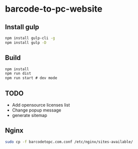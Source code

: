 # barcode-to-pc-website

## Install gulp

```bash
npm install gulp-cli -g
npm install gulp -D
```

## Build

```bash
npm install
npm run dist
npm run start # dev mode
```

## TODO

- Add opensource licenses list
- Change popup message
- generate sitemap

## Nginx
```bash
sudo cp -f barcodetopc.com.conf /etc/nginx/sites-available/
```